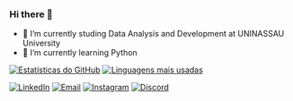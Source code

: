 ### Hi there 👋

- 🔭 I’m currently studing Data Analysis and Development at UNINASSAU University 
- 🌱 I’m currently learning Python

[![Estatísticas do GitHub](https://github-readme-stats.vercel.app/api?username=Gui3jas&theme=radical)](https://github.com/anuraghazra/github-readme-stats)
[![Linguagens mais usadas](https://github-readme-stats.vercel.app/api/top-langs/?username=Gui3jas&layout=compact&theme=radical)](https://github.com/anuraghazra/github-readme-stats)

[![LinkedIn](https://img.shields.io/badge/LinkedIn-0A66C2?style=flat-square&logo=linkedin&logoColor=white&labelColor=0A66C2)](https://www.linkedin.com/in/guilherme-almeida-a2150415/)
[![Email](https://img.shields.io/badge/Email-D14836?style=flat-square&logo=gmail&logoColor=white&labelColor=D14836)](mailto:gui3jasl@gmail.com)
[![Instagram](https://img.shields.io/badge/Instagram-E4405F?style=flat-square&logo=instagram&logoColor=white&labelColor=E4405F)](https://www.instagram.com/gui_almeida3/)
[![Discord](https://img.shields.io/badge/Discord-7289DA?style=flat-square&logo=discord&logoColor=white&labelColor=7289DA)](Gui3jas#4663)
